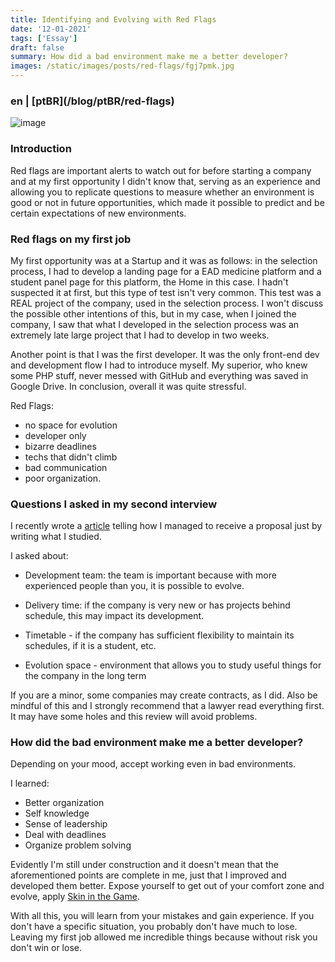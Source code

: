 ```yaml
---
title: Identifying and Evolving with Red Flags
date: '12-01-2021'
tags: ['Essay']
draft: false
summary: How did a bad environment make me a better developer?
images: /static/images/posts/red-flags/fgj7pmk.jpg
---
```


<h3>en | [ptBR](/blog/ptBR/red-flags)</h3>

![image](/static/images/posts/red-flags/fgj7pmk.jpg)

### Introduction

Red flags are important alerts to watch out for before starting a company and at my first opportunity I didn't know that, serving as an experience and allowing you to replicate questions to measure whether an environment is good or not in future opportunities, which made it possible to predict and be certain expectations of new environments.

### Red flags on my first job

My first opportunity was at a Startup and it was as follows: in the selection process, I had to develop a landing page for a EAD medicine platform and a student panel page for this platform, the Home in this case. I hadn't suspected it at first, but this type of test isn't very common. This test was a REAL project of the company, used in the selection process. I won't discuss the possible other intentions of this, but in my case, when I joined the company, I saw that what I developed in the selection process was an extremely late large project that I had to develop in two weeks.

Another point is that I was the first developer. It was the only front-end dev and development flow I had to introduce myself. My superior, who knew some PHP stuff, never messed with GitHub and everything was saved in Google Drive. In conclusion, overall it was quite stressful.

Red Flags:

- no space for evolution
- developer only
- bizarre deadlines
- techs that didn't climb
- bad communication
- poor organization.

### Questions I asked in my second interview

I recently wrote a [article](/blog/job-with-1-article) telling how I managed to receive a proposal just by writing what I studied.

I asked about:

- Development team: the team is important because with more experienced people than you, it is possible to evolve.

- Delivery time: if the company is very new or has projects behind schedule, this may impact its development.

- Timetable - if the company has sufficient flexibility to maintain its schedules, if it is a student, etc.

- Evolution space - environment that allows you to study useful things for the company in the long term

If you are a minor, some companies may create contracts, as I did. Also be mindful of this and I strongly recommend that a lawyer read everything first. It may have some holes and this review will avoid problems.

### How did the bad environment make me a better developer?

Depending on your mood, accept working even in bad environments.

I learned:

- Better organization
- Self knowledge
- Sense of leadership
- Deal with deadlines
- Organize problem solving

Evidently I'm still under construction and it doesn't mean that the aforementioned points are complete in me, just that I improved and developed them better. Expose yourself to get out of your comfort zone and evolve, apply [Skin in the Game](https://sibelius.substack.com/p/skin-in-the-game-for-developers).

With all this, you will learn from your mistakes and gain experience. If you don't have a specific situation, you probably don't have much to lose. Leaving my first job allowed me incredible things because without risk you don't win or lose.
